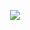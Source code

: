 <p align="center">
  <img src="https://i.pinimg.com/originals/b3/8f/a1/b38fa1df58b64395f4b2c11adaf8fb7f.gif"/>
</p>
